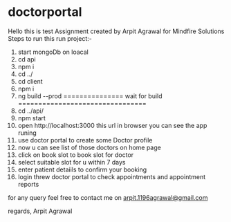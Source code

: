 # doctorportal
Hello
this is test Assignment created by Arpit Agrawal for Mindfire Solutions
Steps to run this run project:-
1. start mongoDb on loacal
2. cd api 
3. npm i
4. cd ../
5. cd client
6. npm i
7. ng build --prod
=============== wait for build ================================
8. cd ../api/
9.  npm start
10. open http://localhost:3000 this url in browser you can see the app runing
11. use doctor portal to create some Doctor profile 
12. now u can see list of those doctors on home page 
13. click on book slot to book slot for doctor
14. select suitable slot for u within 7 days
15. enter patient detaiils to confirm your booking
16. login threw doctor portal to check appointments and appointment reports 

for any query feel free to contact me on arpit.1196agrawal@gmail.com

regards,
Arpit Agrawal

